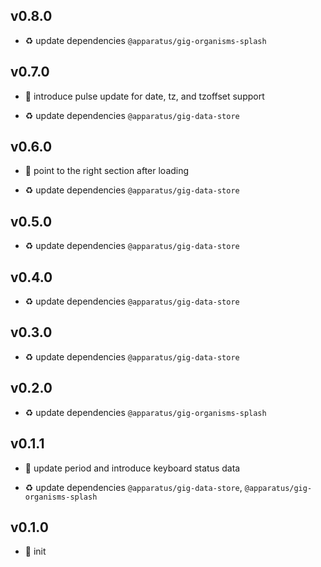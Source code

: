 ## v0.8.0

* ♻️ update dependencies `@apparatus/gig-organisms-splash`

## v0.7.0

* 🌱 introduce pulse update for date, tz, and tzoffset support

* ♻️ update dependencies `@apparatus/gig-data-store`

## v0.6.0

* 🐞 point to the right section after loading

* ♻️ update dependencies `@apparatus/gig-data-store`

## v0.5.0

* ♻️ update dependencies `@apparatus/gig-data-store`

## v0.4.0

* ♻️ update dependencies `@apparatus/gig-data-store`

## v0.3.0

* ♻️ update dependencies `@apparatus/gig-data-store`

## v0.2.0

* ♻️ update dependencies `@apparatus/gig-organisms-splash`

## v0.1.1

* 🐞 update period and introduce keyboard status data

* ♻️ update dependencies `@apparatus/gig-data-store`, `@apparatus/gig-organisms-splash`

## v0.1.0

* 🐣 init
